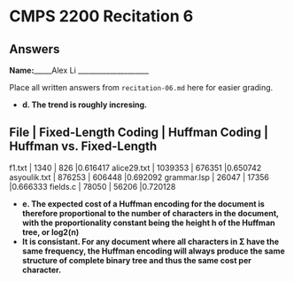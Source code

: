 # CMPS 2200 Recitation 6

## Answers

**Name:**_____Alex Li ____________________

Place all written answers from `recitation-06.md` here for easier grading.

- **d. The trend is roughly incresing.**

File | Fixed-Length Coding | Huffman Coding | Huffman vs. Fixed-Length
----------------------------------------------------------------------

f1.txt    |    1340                 |        826       |0.616417
alice29.txt    |         1039353            |        676351        |0.650742
asyoulik.txt    |           876253          |          606448      |0.692092
grammar.lsp    |            26047         |        17356        |0.666333
fields.c    |              78050       |       56206         |0.720128

- **e. The expected cost of a Huffman encoding for the document is therefore proportional to the number of characters in the document, with the proportionality constant being the height **h** of the Huffman tree, or log⁡2(n)**
- 
  **It is consistant. For any document where all characters in Σ have the same frequency, the Huffman encoding will always produce the same structure of complete binary tree and thus the same cost per character.**
